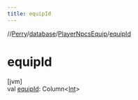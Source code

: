 ```yaml
---
title: equipId
---
```

//[Perry](../../../index.html)/[database](../index.html)/[PlayerNpcsEquip](index.html)/[equipId](equip-id.html)



# equipId



[jvm]\
val [equipId](equip-id.html): Column<[Int](https://kotlinlang.org/api/latest/jvm/stdlib/kotlin/-int/index.html)>





